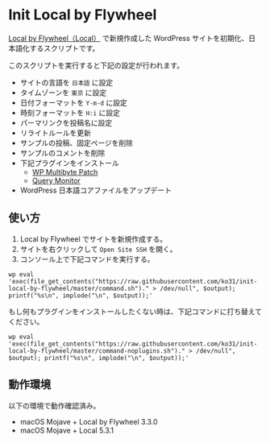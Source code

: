 # Init Local by Flywheel

[Local by Flywheel（Local）](https://localwp.com/) で新規作成した WordPress サイトを初期化、日本語化するスクリプトです。

このスクリプトを実行すると下記の設定が行われます。

- サイトの言語を `日本語` に設定
- タイムゾーンを `東京` に設定
- 日付フォーマットを `Y-m-d` に設定
- 時刻フォーマットを `H:i` に設定
- パーマリンクを投稿名に設定
- リライトルールを更新
- サンプルの投稿、固定ページを削除
- サンプルのコメントを削除
- 下記プラグインをインストール
  - [WP Multibyte Patch](https://ja.wordpress.org/plugins/wp-multibyte-patch/)
  - [Query Monitor](https://ja.wordpress.org/plugins/query-monitor/)
- WordPress 日本語コアファイルをアップデート

## 使い方

1. Local by Flywheel でサイトを新規作成する。
1. サイトを右クリックして `Open Site SSH` を開く。
1. コンソール上で下記コマンドを実行する。

```
wp eval 'exec(file_get_contents("https://raw.githubusercontent.com/ko31/init-local-by-flywheel/master/command.sh")." > /dev/null", $output); printf("%s\n", implode("\n", $output));'
```

もし何もプラグインをインストールしたくない時は、下記コマンドに打ち替えてください。

```
wp eval 'exec(file_get_contents("https://raw.githubusercontent.com/ko31/init-local-by-flywheel/master/command-noplugins.sh")." > /dev/null", $output); printf("%s\n", implode("\n", $output));'
```

## 動作環境

以下の環境で動作確認済み。

- macOS Mojave + Local by Flywheel 3.3.0
- macOS Mojave + Local 5.3.1
